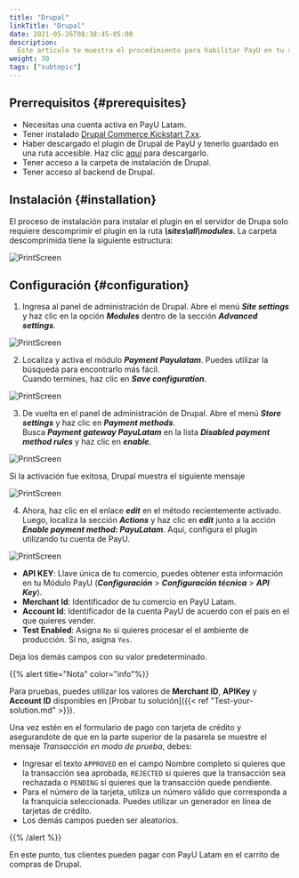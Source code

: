 ```yaml
---
title: "Drupal"
linkTitle: "Drupal"
date: 2021-05-26T08:38:45-05:00
description:
  Este artículo te muestra el procedimiento para habilitar PayU en tu sitio web de Drupal.
weight: 30
tags: ["subtopic"]
---
```


## Prerrequisitos {#prerequisites}
* Necesitas una cuenta activa en PayU Latam.
* Tener instalado [Drupal Commerce Kickstart 7.xx](https://www.drupal.org/project/commerce_kickstart).
* Haber descargado el plugin de Drupal de PayU y tenerlo guardado en una ruta accesible. Haz clic [aquí](http://developers.payulatam.com/plugins/commerce_payulatam_1.0.zip) para descargarlo.
* Tener acceso a la carpeta de instalación de Drupal.
* Tener acceso al backend de Drupal.

## Instalación {#installation}
El proceso de instalación para instalar el plugin en el servidor de Drupa solo requiere descomprimir el plugin en la ruta ***\sites\all\modules***. La carpeta descomprimida tiene la siguiente estructura:

![PrintScreen](/assets/Drupal/Drupal_01.png)

## Configuración {#configuration}
1. Ingresa al panel de administración de Drupal. Abre el menú _**Site settings**_ y haz clic en la opción _**Modules**_ dentro de la sección _**Advanced settings**_.

![PrintScreen](/assets/Drupal/Drupal_02.png)

2. Localiza y activa el módulo _**Payment Payulatam**_. Puedes utilizar la búsqueda para encontrarlo más fácil.<br>
Cuando termines, haz clic en _**Save configuration**_.

![PrintScreen](/assets/Drupal/Drupal_03.png)

3. De vuelta en el panel de administración de Drupal. Abre el menú _**Store settings**_ y haz clic en _**Payment methods**_.<br>
Busca _**Payment gateway PayuLatam**_ en la lista _**Disabled payment method rules**_ y haz clic en _**enable**_.

![PrintScreen](/assets/Drupal/Drupal_04.png)

Si la activación fue exitosa, Drupal muestra el siguiente mensaje

![PrintScreen](/assets/Drupal/Drupal_05.png)

4. Ahora, haz clic en el enlace _**edit**_ en el método recientemente activado.<br>
Luego, localiza la sección _**Actions**_ y haz clic en _**edit**_ junto a la acción _**Enable payment method: PayuLatam**_. Aquí, configura el plugin utilizando tu cuenta de PayU.

![PrintScreen](/assets/Drupal/Drupal_06.png)

* **API KEY**: Llave única de tu comercio, puedes obtener esta información en tu Módulo PayU (**_Configuración_** > **_Configuración técnica_** > **_API Key_**).
* **Merchant Id**: Identificador de tu comercio en PayU Latam.
* **Account Id**: Identificador de la cuenta PayU de acuerdo con el país en el que quieres vender.
* **Test Enabled**: Asigna `No` si quieres procesar el el ambiente de producción. Si no, asigna `Yes`.

Deja los demás campos con su valor predeterminado.

{{% alert title="Nota" color="info"%}}

Para pruebas, puedes utilizar los valores de **Merchant ID**, **APIKey** y **Account ID** disponibles en [Probar tu solución]({{< ref "Test-your-solution.md" >}}).

Una vez estén en el formulario de pago con tarjeta de crédito y asegurandote de que en la parte superior de la pasarela se muestre el mensaje _Transacción en modo de prueba_, debes:

* Ingresar el texto `APPROVED` en el campo Nombre completo si quieres que la transacción sea aprobada, `REJECTED` si quieres que la transacción sea rechazada o `PENDING` si quieres que la transacción quede pendiente.
* Para el número de la tarjeta, utiliza un número válido que corresponda a la franquicia seleccionada. Puedes utilizar un generador en línea de tarjetas de crédito.
* Los demás campos pueden ser aleatorios.

{{% /alert %}}  

En este punto, tus clientes pueden pagar con PayU Latam en el carrito de compras de Drupal. 

